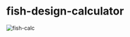 # fish-design-calculator


![fish-calc](https://user-images.githubusercontent.com/24884380/186076988-7ff901e6-bbd0-4394-b676-fdbfb3820227.jpg)

